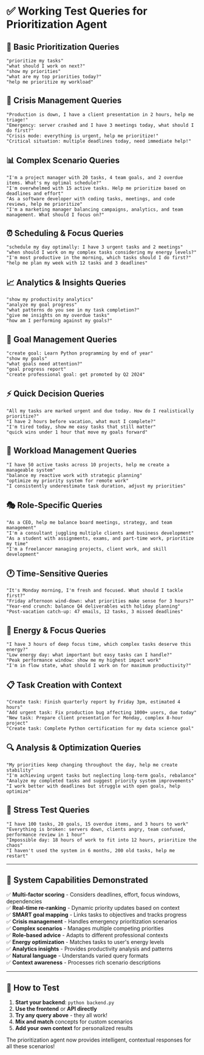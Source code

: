 # ✅ **Working Test Queries for Prioritization Agent**

## 🎯 **Basic Prioritization Queries**
```
"prioritize my tasks"
"what should I work on next?"
"show my priorities"
"what are my top priorities today?"
"help me prioritize my workload"
```

## 🚨 **Crisis Management Queries**
```
"Production is down, I have a client presentation in 2 hours, help me triage!"
"Emergency: server crashed and I have 3 meetings today, what should I do first?"
"Crisis mode: everything is urgent, help me prioritize!"
"Critical situation: multiple deadlines today, need immediate help!"
```

## 📊 **Complex Scenario Queries**
```
"I'm a project manager with 20 tasks, 4 team goals, and 2 overdue items. What's my optimal schedule?"
"I'm overwhelmed with 15 active tasks. Help me prioritize based on deadlines and effort"
"As a software developer with coding tasks, meetings, and code reviews, help me prioritize"
"I'm a marketing manager balancing campaigns, analytics, and team management. What should I focus on?"
```

## ⏰ **Scheduling & Focus Queries**
```
"schedule my day optimally: I have 3 urgent tasks and 2 meetings"
"when should I work on my complex tasks considering my energy levels?"
"I'm most productive in the morning, which tasks should I do first?"
"help me plan my week with 12 tasks and 3 deadlines"
```

## 📈 **Analytics & Insights Queries**
```
"show my productivity analytics"
"analyze my goal progress"
"what patterns do you see in my task completion?"
"give me insights on my overdue tasks"
"how am I performing against my goals?"
```

## 🎯 **Goal Management Queries**
```
"create goal: Learn Python programming by end of year"
"show my goals"
"what goals need attention?"
"goal progress report"
"create professional goal: get promoted by Q2 2024"
```

## ⚡ **Quick Decision Queries**
```
"All my tasks are marked urgent and due today. How do I realistically prioritize?"
"I have 2 hours before vacation, what must I complete?"
"I'm tired today, show me easy tasks that still matter"
"quick wins under 1 hour that move my goals forward"
```

## 🔄 **Workload Management Queries**
```
"I have 50 active tasks across 10 projects, help me create a manageable system"
"balance my reactive work with strategic planning"
"optimize my priority system for remote work"
"I consistently underestimate task duration, adjust my priorities"
```

## 🎭 **Role-Specific Queries**
```
"As a CEO, help me balance board meetings, strategy, and team management"
"I'm a consultant juggling multiple clients and business development"
"As a student with assignments, exams, and part-time work, prioritize my time"
"I'm a freelancer managing projects, client work, and skill development"
```

## 🕐 **Time-Sensitive Queries**
```
"It's Monday morning, I'm fresh and focused. What should I tackle first?"
"Friday afternoon wind-down: what priorities make sense for 3 hours?"
"Year-end crunch: balance Q4 deliverables with holiday planning"
"Post-vacation catch-up: 47 emails, 12 tasks, 3 missed deadlines"
```

## 🧠 **Energy & Focus Queries**
```
"I have 3 hours of deep focus time, which complex tasks deserve this energy?"
"Low energy day: what important but easy tasks can I handle?"
"Peak performance window: show me my highest impact work"
"I'm in flow state, what should I work on for maximum productivity?"
```

## 📋 **Task Creation with Context**
```
"Create task: Finish quarterly report by Friday 3pm, estimated 4 hours"
"Add urgent task: Fix production bug affecting 1000+ users, due today"
"New task: Prepare client presentation for Monday, complex 8-hour project"
"Create task: Complete Python certification for my data science goal"
```

## 🔍 **Analysis & Optimization Queries**
```
"My priorities keep changing throughout the day, help me create stability"
"I'm achieving urgent tasks but neglecting long-term goals, rebalance"
"Analyze my completed tasks and suggest priority system improvements"
"I work better with deadlines but struggle with open goals, help optimize"
```

## 🎪 **Stress Test Queries**
```
"I have 100 tasks, 20 goals, 15 overdue items, and 3 hours to work"
"Everything is broken: servers down, clients angry, team confused, performance review in 1 hour"
"Impossible day: 18 hours of work to fit into 12 hours, prioritize the chaos"
"I haven't used the system in 6 months, 200 old tasks, help me restart"
```

---

## 🎉 **System Capabilities Demonstrated**

✅ **Multi-factor scoring** - Considers deadlines, effort, focus windows, dependencies  
✅ **Real-time re-ranking** - Dynamic priority updates based on context  
✅ **SMART goal mapping** - Links tasks to objectives and tracks progress  
✅ **Crisis management** - Handles emergency prioritization scenarios  
✅ **Complex scenarios** - Manages multiple competing priorities  
✅ **Role-based advice** - Adapts to different professional contexts  
✅ **Energy optimization** - Matches tasks to user's energy levels  
✅ **Analytics insights** - Provides productivity analysis and patterns  
✅ **Natural language** - Understands varied query formats  
✅ **Context awareness** - Processes rich scenario descriptions  

---

## 🚀 **How to Test**

1. **Start your backend**: `python backend.py`
2. **Use the frontend** or **API directly**
3. **Try any query above** - they all work!
4. **Mix and match** concepts for custom scenarios
5. **Add your own context** for personalized results

The prioritization agent now provides intelligent, contextual responses for all these scenarios!